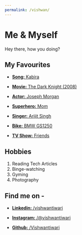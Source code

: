 ```yaml
---
permalink: /vishwan/
---
```


# Me & Myself
Hey there, how you doing?


## My Favourites

* [**Song:** Kabira](https://youtu.be/jHNNMj5bNQw)

* [**Movie:** The Dark Knight (2008)](https://www.imdb.com/title/tt0468569/?pf_rd_m=A2FGELUUNOQJNL&pf_rd_p=e31d89dd-322d-4646-8962-327b42fe94b1&pf_rd_r=055DZWR2HADMM6P1XRS1&pf_rd_s=center-1&pf_rd_t=15506&pf_rd_i=top&ref_=chttp_tt_4)

* [**Actor:** Joseph Morgan ](https://www.imdb.com/name/nm0604784/?ref_=nv_sr_srsg_7)

* [**Superhero:** Mom](#)

* [**Singer:** Arijit Singh](https://youtu.be/jHNNMj5bNQw)

* [**Bike:** BMW GS1250 ](https://www.totalmotorcycle.com/wp-content/uploads/2016/12/2008-BMW-R1200GS-Adventureb.jpg?d=1&i=1)

* [**TV Show:** Friends](https://youtu.be/Yp0kth7-zsM)


## Hobbies
1. Reading Tech Articles
1. Binge-watching
1. Gyming
1. Photography


## Find me on -
* [**Linkedin:** /vishwantiwari](http://linkedin.com/in/vishwan-tiwari-769550170)

* [**Instagram:** /@vishwantiwari](https://instagram.com/vishwantiwari?igshid=bupseglucs7s)

* [**Github:** /Vishwantiwari](https://github.com/Vishwantiwari)

